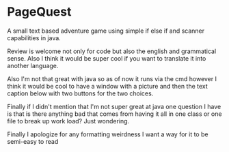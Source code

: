 # PageQuest
A small text based adventure game using simple if else if and scanner capabilities in java.

Review is welcome not only for code but also the english and grammatical sense. Also I think it would be super cool if you want to translate it into another language.

Also I'm not that great with java so as of now it runs via the cmd however I think it would be cool to have a window with a picture and then the text caption below with two buttons for the two choices.

Finally if I didn't mention that I'm not super great at java one question I have is that is there anything bad that comes from having it all in one class or one file to break up work load? Just wondering.

Finally I apologize for any formatting weirdness I want a way for it to be semi-easy to read
